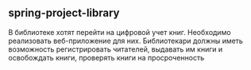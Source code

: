 ## spring-project-library

В библиотеке хотят перейти на цифровой учет книг. 
Необходимо реализовать веб-приложение для них. Библиотекари должны иметь возможность регистрировать читателей, выдавать им книги и освобождать книги, проверять книги на просроченность
